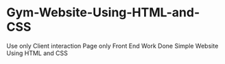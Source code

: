 # Gym-Website-Using-HTML-and-CSS
Use only Client interaction Page only Front End Work Done Simple Website Using HTML and CSS

